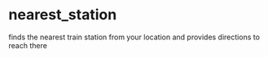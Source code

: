 # nearest_station
finds the nearest train station from your location and provides directions to reach there

